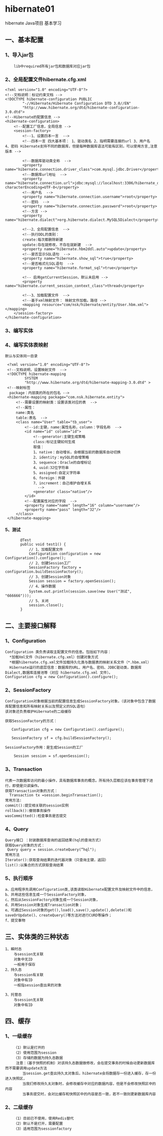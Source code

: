 # hibernate01
hibernate Java项目 基本学习
## 一、基本配置
### 1、导入jar包
        lib中required所有jar包和数据库对应jar包
### 2、全局配置文件hibernate.cfg.xml 
```
<?xml version="1.0" encoding="UTF-8"?>
<!--文档说明：标记约束文档 -->
<!DOCTYPE hibernate-configuration PUBLIC
        "-//Hibernate/Hibernate Configuration DTD 3.0//EN"
        "http://www.hibernate.org/dtd/hibernate-configuration-3.0.dtd">
<!--Hibernate的配置信息 -->
<hibernate-configuration>
    <!--配置工厂信息，全局信息 -->
    <session-factory>
        <!--1、设置四本一言  -->
        <!--四本一言 四大基本项： 1、驱动类名 2、指明需要连接的url 3、用户名 4、密码 Hibernate支持不同的数据库，但是每种数据库语法可能有区别，可以使用方言,注意版本 -->

        <!--数据库驱动类全称  -->
        <property name="hibernate.connection.driver_class">com.mysql.jdbc.Driver</property>
        <!--数据库url地址  -->
        <property name="hibernate.connection.url">jdbc:mysql://localhost:3306/hibernate_db?characterEncoding=UTF-8</property>
        <!--用户名  -->
        <property name="hibernate.connection.username">root</property>
        <!--密码  -->
        <property name="hibernate.connection.password">root</property>
        <!--方言 -->
        <property name="hibernate.dialect">org.hibernate.dialect.MySQL5Dialect</property>

        <!--2、全局配置信息  -->
        <!--执行DDL的类别：
        create:每次都删除新建
        update:存在就修改，不存在就新建  -->
        <property name="hibernate.hbm2ddl.auto">update</property>
        <!--是否显示SQL语句  -->
        <property name="hibernate.show_sql">true</property>
        <!--是否格式化SQL语句  -->
        <property name="hibernate.format_sql">true</property>

        <!-- 启用getCurrentSession，默认未启用 -->
        <property name="hibernate.current_session_context_class">thread</property>

        <!--3、加载配置文件  -->
        <!--基于xml映射文件： 映射文件加载。路径 -->
        <mapping resource="com/nsk/hibernate/entity/User.hbm.xml"></mapping>
    </session-factory>
</hibernate-configuration>
```
### 3、编写实体

### 4、编写实体表映射
    默认与实体同一目录
   ```
    <?xml version="1.0" encoding="UTF-8"?>
    <!--文档说明，设置映射文件  -->
    <!DOCTYPE hibernate-mapping
            SYSTEM
            "http://www.hibernate.org/dtd/hibernate-mapping-3.0.dtd" >
    <!--映射标签
     package：内部类的所在的包名 -->
    <hibernate-mapping package="com.nsk.hibernate.entity">
        <!--需要设置的映射类：设置该类对应的表  -->
        <!--属性：
        name:类名
        table:表名  -->
        <class name="User" table="tb_user">
            <!--id:主键，name:属性名称，column：字段名称  -->
            <id name="id" column="id">
                <!--generator:主键生成策略
                class:标记主键如何生成
                取值：
                1、native：自动增长，会根据当前的数据库自动切换
                2、identity：mySQL的自增策略
                3、sequence：Oracle的自增标记
                4、uuid:32位字符串
                5、assigned:自定义字符串
                6、foreign：外键
                7、increment：自己维护自增关系
                  -->
                <generator class="native"/>
            </id>
            <!--配置属性对应的字段  -->
            <property name="name" length="16" column="username"/>
            <property name="pass" length="32"/>
        </class>
    </hibernate-mapping>
   ```
 #### 5、测试
 ```    
        @Test
        public void test1() {
            // 1、加载配置文件
            Configuration configuration = new Configuration().configure();
            // 2、创建Session工厂
            SessionFactory factory = configuration.buildSessionFactory();
            // 3、创建Session对象
            Session session = factory.openSession();
            // 4、操作数据
            System.out.println(session.save(new User("测试", "666666")));
            // 5、关闭
            session.close();
        }
   ```
  ## 二、主要接口解释
  ### 1、Configuration
  ```
  Configuration 类负责读取主配置文件的信息。包括如下内容：
    *加载Xml文件（hibernate.cfg.xml）创建对象方式 
    *根据hibernate.cfg.xml文件加载持久化类与数据表的映射关系文件（*.hbm.xml）
    Hibernate运行的底层信息：数据库的URL、用户名、密码、JDBC驱动类，数据库Dialect,数据库连接池等（对应 hibernate.cfg.xml 文件）。
  Configuration cfg = new Configuration().configure();
  ```
  ### 2、SessionFactory
    Configuration对象根据当前的配置信息生成SessionFactory对象。（该对象中包含了数据库配置信息和所有映射关系以及预定义的SQL语句）
    该对象还负责维护Hibernate的二级缓存
   ```
   获取SessionFactory的方式：
   
      Configuration cfg = new Configuration().configure();
   
      SessionFactory sf = cfg.buildSessionFactory();
   
   SessionFactory作用：是生成Session的工厂
   
       Session session = sf.openSession(); 
   ```
  ### 3、Transaction
    代表一次数据库访问的最小操作，具有数据库事务的概念。所有持久层都应该在事务管理下进行，即使是只读操作。
    获取Transaction对象的方式：
      Transaction tx =session.beginTransaction();
    常用方法:
    commit():提交相关联的session实例
    rollback():撤销事务操作
    wasCommitted():检查事务是否提交
  ### 4、Query
    Query接口 ：封装数据库查询的返回结果(hql的查询方式)
    获取Query对象的方式：
     Query query = session.createQuery(“hql");
    常用方法
    Iterator():获取查询结果的迭代器对象（只查询主键，返回）
    list():以集合的方式获取查询结果
  ### 5、执行顺序
    a、应用程序先调用Configuration类,该类读取Hibernate配置文件及映射文件中的信息，
    b、并用这些信息生成一个SessionFactory对象，
    c、然后从SessionFactory对象生成一个Session对象，
    d、并用Session对象生成Transaction对象；
    e、可通过Session对象的get(),load(),save(),update(),delete()和saveOrUpdate()、createQuery()等方法对进行CURD等操作；
    f、提交事物
 ## 三、实体类的三种状态
    1、瞬时态
        与session无关联
        对象中无ID
        一般用于保存
    2、持久态
        与session有关联
        对象中有ID
        一般指session查出来的对象
        
    3、托管态
        与session无关联
        对象中有ID
 ## 四、缓存
   ### 1、一级缓存
        （1）默认是打开的
        （2）使用范围为session
        （3）存储的数据为持久态数据
         注意：（基于快照的机制）对该持久态数据做修改，会在提交事务的时候自动更新数据库而不需要调用update方法
            当session.get查出持久太对象后，hibernate会将数据存一份进入缓存，存一份进入快照区，
            当我们修改持久太对象时，会修改缓存中对应的数据内容，但是不会修改快照区中的内容
            当事务提交时，会对比缓存和快照区中的内容是否一致，若不一致则更新数据库内容
   ### 2、二级缓存
        （1）目前已不使用，使用Redis替代
        （2）默认不是打开，需要配置
        （3）适用范围为sessionfactory
